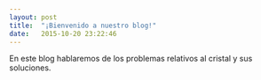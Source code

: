 ```yaml
---
layout: post
title:  "¡Bienvenido a nuestro blog!"
date:   2015-10-20 23:22:46
---
```

En este blog hablaremos de los problemas relativos al cristal y sus soluciones.

